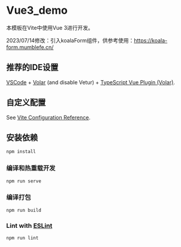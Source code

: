# Vue3_demo

本模板在Vite中使用Vue 3进行开发。

2023/07/14修改：引入koalaForm组件，供参考使用：https://koala-form.mumblefe.cn/

## 推荐的IDE设置

[VSCode](https://code.visualstudio.com/) + [Volar](https://marketplace.visualstudio.com/items?itemName=Vue.volar) (and disable Vetur) + [TypeScript Vue Plugin (Volar)](https://marketplace.visualstudio.com/items?itemName=Vue.vscode-typescript-vue-plugin).

## 自定义配置

See [Vite Configuration Reference](https://vitejs.dev/config/).

## 安装依赖

```sh
npm install
```

### 编译和热重载开发

```sh
npm run serve
```

### 编译打包
```sh
npm run build
```

### Lint with [ESLint](https://eslint.org/)

```sh
npm run lint
```
